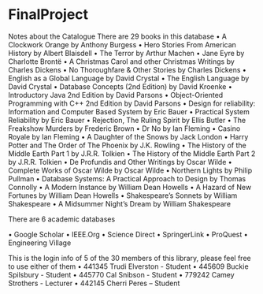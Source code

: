 # FinalProject

Notes about the Catalogue
There are 29 books in this database
•	A Clockwork Orange by Anthony Burgess
•	Hero Stories From American History by Albert Blaisdell
•	The Terror by Arthur Machen
•	Jane Eyre by Charlotte Brontë
•	A Christmas Carol and other Christmas Writings by Charles Dickens 
•	No Thoroughfare & Other Stories by Charles Dickens
•	English as a Global Language by David Crystal
•	The English Language by David Crystal
•	Database Concepts (2nd Edition) by David Kroenke
•	Introductory Java 2nd Edition by David Parsons
•	Object-Oriented Programming with C++ 2nd Edition by David Parsons
•	Design for reliability: Information and Computer Based System by Eric Bauer
•	Practical System Reliability by Eric Bauer
•	Rejection, The Ruling Spirit by Ellis Butler
•	The Freakshow Murders by Frederic Brown
•	Dr No by Ian Fleming
•	Casino Royale by Ian Fleming
•	A Daughter of the Snows by Jack London
•	Harry Potter and The Order of The Phoenix by J.K. Rowling
•	The History of the Middle Earth Part 1 by J.R.R. Tolkien
•	The History of the Middle Earth Part 2 by J.R.R. Tolkien
•	De Profundis and Other Writings by Oscar Wilde
•	Complete Works of Oscar Wilde by Oscar Wilde
•	Northern Lights by Philip Pullman
•	Database Systems: A Practical Approach to Design by Thomas Connolly
•	A Modern Instance by William Dean Howells
•	A Hazard of New Fortunes by William Dean Howells
•	Shakespeare’s Sonnets by William Shakespeare
•	A Midsummer Night’s Dream by William Shakespeare

There are 6 academic databases

•	Google Scholar
•	IEEE.Org
•	Science Direct
•	SpringerLink
•	ProQuest
•	Engineering Village

This is the login info of 5 of the 30 members of this library, please feel free to use either of them
•	441345 Trudi Elverston - Student
•	445609 Buckie Spilsbury - Student
•	445770 Cal Snibson - Student
•	779242 Camey Strothers - Lecturer
•	442145 Cherri Peres – Student

